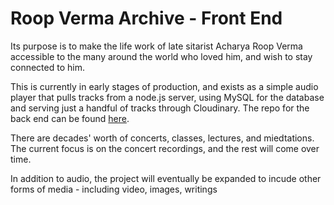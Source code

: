 # Roop Verma Archive - Front End

Its purpose is to make the life work of late sitarist Acharya Roop Verma accessible to the many around the world who loved him, and wish to stay connected to him.

This is currently in early stages of production, and exists as a simple audio player that pulls tracks from a node.js server, using MySQL for the database and serving just a handful of tracks through Cloudinary. The repo for the back end can be found <a href="https://github.com/tomekregulski/roop-verma-archive-server">here</a>.

There are decades' worth of concerts, classes, lectures, and miedtations. The current focus is on the concert recordings, and the rest will come over time.

In addition to audio, the project will eventually be expanded to incude other forms of media - including video, images, writings
